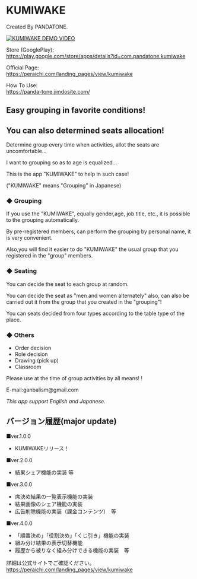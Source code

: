# KUMIWAKE

Created By PANDATONE.

[![KUMIWAKE DEMO VIDEO](https://img.youtube.com/vi/BkRs_8h3_sM/0.jpg)](https://www.youtube.com/watch?v=BkRs_8h3_sM)

Store (GooglePlay):</br>
https://play.google.com/store/apps/details?id=com.pandatone.kumiwake

Official Page:</br>
https://peraichi.com/landing_pages/view/kumiwake

How To Use:</br>
https://panda-tone.jimdosite.com/

## Easy grouping in favorite conditions!
## You can also determined seats allocation!

Determine group every time when activities, allot the seats are uncomfortable...

I want to grouping so as to age is equalized...

This is the app "KUMIWAKE" to help in such case!

("KUMIWAKE" means "Grouping" in Japanese)

### ◆ Grouping

If you use the "KUMIWAKE", equally gender,age, job title, etc., it is possible to the grouping automatically.

By pre-registered members, can perform the grouping by personal name, it is very convenient.

Also,you will find it easier to do "KUMIWAKE" the usual group that you registered in the "group" members.

### ◆ Seating

You can decide the seat to each group at random.

You can decide the seat as "men and women alternately" also, can also be carried out it from the group that you created in the "grouping"!

You can seats decided from four types according to the table type of the place.

### ◆ Others

- Order decision
- Role decision
- Drawing (pick up)
- Classroom

Please use at the time of group activities by all means! !

<Opinions and requests>
E-mail:ganbalism@gmail.com

*This app support English and Japanese.*

## バージョン履歴(major update)
■ver.1.0.0<br>
- KUMIWAKEリリース！

■ver.2.0.0<br>
- 結果シェア機能の実装 等

■ver.3.0.0<br>
- 席決め結果の一覧表示機能の実装
- 結果画像のシェア機能の実装
- 広告削除機能の実装（課金コンテンツ）　等

■ver.4.0.0<br>
- 「順番決め」「役割決め」「くじ引き」機能の実装
- 組み分け結果の表示切替機能
- 履歴から被りなく組み分けできる機能の実装　等

詳細は公式サイトでご確認ください。</br>
https://peraichi.com/landing_pages/view/kumiwake
